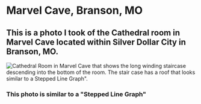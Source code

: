 # Marvel Cave, Branson, MO
## This is a photo I took of the Cathedral room in Marvel Cave located within Silver Dollar City in Branson, MO. 
![Cathedral Room in Marvel Cave that shows the long winding staircase descending into the bottom of the room. The stair case has a roof that looks similar to a Stepped Line Graph".](cave_photo.jpg)  

### This photo is similar to a "Stepped Line Graph"
